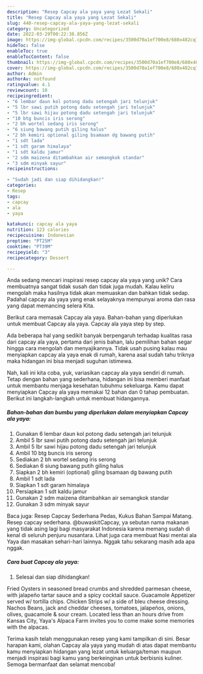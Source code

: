 ```yaml
---
description: "Resep Capcay ala yaya yang Lezat Sekali"
title: "Resep Capcay ala yaya yang Lezat Sekali"
slug: 440-resep-capcay-ala-yaya-yang-lezat-sekali
category: Uncategorized
date: 2022-03-29T00:22:38.856Z
image: https://img-global.cpcdn.com/recipes/3500d70a1ef700e8/680x482cq70/capcay-ala-yaya-foto-resep-utama.jpg
hideToc: false
enableToc: true
enableTocContent: false
thumbnail: https://img-global.cpcdn.com/recipes/3500d70a1ef700e8/680x482cq70/capcay-ala-yaya-foto-resep-utama.jpg
cover: https://img-global.cpcdn.com/recipes/3500d70a1ef700e8/680x482cq70/capcay-ala-yaya-foto-resep-utama.jpg
author: Admin
authorAv: notfound
ratingvalue: 4.1
reviewcount: 10
recipeingredient:
- "6 lembar daun kol potong dadu setengah jari telunjuk"
- "5 lbr sawi putih potong dadu setengah jari telunjuk"
- "5 lbr sawi hijau potong dadu setengah jari telunjuk"
- "10 btg buncis iris serong"
- "2 bh wortel sedang iris serong"
- "6 siung bawang putih giling halus"
- "2 bh kemiri optional giling bsamaan dg bawang putih"
- "1 sdt lada"
- "1 sdt garam himalaya"
- "1 sdt kaldu jamur"
- "2 sdm maizena ditambahkan air semangkok standar"
- "3 sdm minyak sayur"
recipeinstructions:

- "Sudah jadi dan siap dihidangkan!"
categories:
- Resep
tags:
- capcay
- ala
- yaya

katakunci: capcay ala yaya 
nutrition: 123 calories
recipecuisine: Indonesian
preptime: "PT25M"
cooktime: "PT39M"
recipeyield: "3"
recipecategory: Dessert

---
```





Anda sedang mencari inspirasi resep capcay ala yaya yang unik? Cara membuatnya sangat tidak susah dan tidak juga mudah. Kalau keliru mengolah maka hasilnya tidak akan memuaskan dan bahkan tidak sedap. Padahal capcay ala yaya yang enak selayaknya mempunyai aroma dan rasa yang dapat memancing selera Kita.





Berikut cara memasak Capcay ala yaya. Bahan-bahan yang diperlukan untuk membuat Capcay ala yaya. Capcay ala yaya step by step.

Ada beberapa hal yang sedikit banyak berpengaruh terhadap kualitas rasa dari capcay ala yaya, pertama dari jenis bahan, lalu pemilihan bahan segar hingga cara mengolah dan menyajikannya. Tidak usah pusing kalau mau menyiapkan capcay ala yaya enak di rumah, karena asal sudah tahu triknya maka hidangan ini bisa menjadi suguhan istimewa.






Nah, kali ini kita coba, yuk, variasikan capcay ala yaya sendiri di rumah. Tetap dengan bahan yang sederhana, hidangan ini bisa memberi manfaat untuk membantu menjaga kesehatan tubuhmu sekeluarga. Kamu dapat menyiapkan Capcay ala yaya memakai 12 bahan dan 0 tahap pembuatan. Berikut ini langkah-langkah untuk membuat hidangannya.

<!--inarticleads1-->

##### Bahan-bahan dan bumbu yang diperlukan dalam menyiapkan Capcay ala yaya:

1. Gunakan 6 lembar daun kol potong dadu setengah jari telunjuk
1. Ambil 5 lbr sawi putih potong dadu setengah jari telunjuk
1. Ambil 5 lbr sawi hijau potong dadu setengah jari telunjuk
1. Ambil 10 btg buncis iris serong
1. Sediakan 2 bh wortel sedang iris serong
1. Sediakan 6 siung bawang putih giling halus
1. Siapkan 2 bh kemiri (optional) giling bsamaan dg bawang putih
1. Ambil 1 sdt lada
1. Siapkan 1 sdt garam himalaya
1. Persiapkan 1 sdt kaldu jamur
1. Gunakan 2 sdm maizena ditambahkan air semangkok standar
1. Gunakan 3 sdm minyak sayur


Baca juga: Resep Capcay Sederhana Pedas, Kukus Bahan Sampai Matang. Resep capcay sederhana. @buwaskitCapcay, ya sebutan nama makanan yang tidak asing lagi bagi masyarakat Indonesia karena memang sudah di kenal di seluruh penjuru nusantara. Lihat juga cara membuat Nasi mentai ala Yaya dan masakan sehari-hari lainnya. Nggak tahu sekarang masih ada apa nggak. 

<!--inarticleads2-->

##### Cara buat Capcay ala yaya:


1. Selesai dan siap dihidangkan!

Fried Oysters in seasoned bread crumbs and shredded parmesan cheese, with jalapeño tartar sauce and a spicy cocktail sauce. Guacamole Appetizer served w/ tortilla chips. Chicken Strips w/ a side of bleu cheese dressing. Nachos Beans, jack and cheddar cheeses, tomatoes, jalapeños, onions, olives, guacamole &amp; sour cream. Located less than an hours drive from Kansas City, Yaya&#39;s Alpaca Farm invites you to come make some memories with the alpacas. 

Terima kasih telah menggunakan resep yang kami tampilkan di sini. Besar harapan kami, olahan Capcay ala yaya yang mudah di atas dapat membantu kamu menyiapkan hidangan yang lezat untuk keluarga/teman maupun menjadi inspirasi bagi kamu yang berkeinginan untuk berbisnis kuliner. Semoga bermanfaat dan selamat mencoba!
